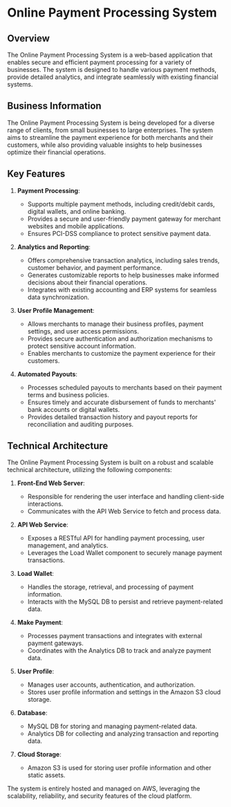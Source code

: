 # Online Payment Processing System

## Overview

The Online Payment Processing System is a web-based application that enables secure and efficient payment processing for a variety of businesses. The system is designed to handle various payment methods, provide detailed analytics, and integrate seamlessly with existing financial systems.

## Business Information

The Online Payment Processing System is being developed for a diverse range of clients, from small businesses to large enterprises. The system aims to streamline the payment experience for both merchants and their customers, while also providing valuable insights to help businesses optimize their financial operations.

## Key Features

1. **Payment Processing**:
   - Supports multiple payment methods, including credit/debit cards, digital wallets, and online banking.
   - Provides a secure and user-friendly payment gateway for merchant websites and mobile applications.
   - Ensures PCI-DSS compliance to protect sensitive payment data.

2. **Analytics and Reporting**:
   - Offers comprehensive transaction analytics, including sales trends, customer behavior, and payment performance.
   - Generates customizable reports to help businesses make informed decisions about their financial operations.
   - Integrates with existing accounting and ERP systems for seamless data synchronization.

3. **User Profile Management**:
   - Allows merchants to manage their business profiles, payment settings, and user access permissions.
   - Provides secure authentication and authorization mechanisms to protect sensitive account information.
   - Enables merchants to customize the payment experience for their customers.

4. **Automated Payouts**:
   - Processes scheduled payouts to merchants based on their payment terms and business policies.
   - Ensures timely and accurate disbursement of funds to merchants' bank accounts or digital wallets.
   - Provides detailed transaction history and payout reports for reconciliation and auditing purposes.

## Technical Architecture

The Online Payment Processing System is built on a robust and scalable technical architecture, utilizing the following components:

1. **Front-End Web Server**:
   - Responsible for rendering the user interface and handling client-side interactions.
   - Communicates with the API Web Service to fetch and process data.

2. **API Web Service**:
   - Exposes a RESTful API for handling payment processing, user management, and analytics.
   - Leverages the Load Wallet component to securely manage payment transactions.

3. **Load Wallet**:
   - Handles the storage, retrieval, and processing of payment information.
   - Interacts with the MySQL DB to persist and retrieve payment-related data.

4. **Make Payment**:
   - Processes payment transactions and integrates with external payment gateways.
   - Coordinates with the Analytics DB to track and analyze payment data.

5. **User Profile**:
   - Manages user accounts, authentication, and authorization.
   - Stores user profile information and settings in the Amazon S3 cloud storage.

6. **Database**:
   - MySQL DB for storing and managing payment-related data.
   - Analytics DB for collecting and analyzing transaction and reporting data.

7. **Cloud Storage**:
   - Amazon S3 is used for storing user profile information and other static assets.

The system is entirely hosted and managed on AWS, leveraging the scalability, reliability, and security features of the cloud platform.